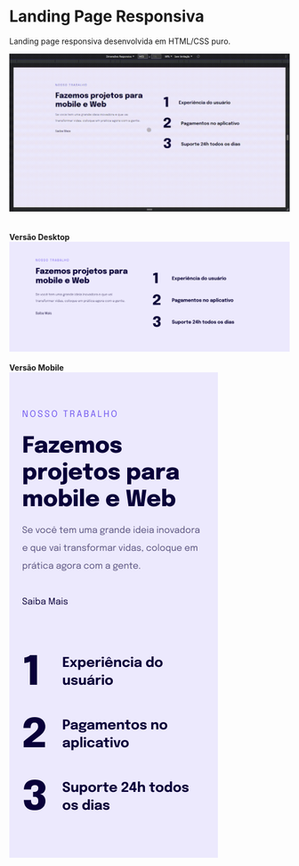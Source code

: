 # Landing Page Responsiva

Landing page responsiva desenvolvida em HTML/CSS puro.

<img src="images/responsividade.gif" alt="landing page responsividade">
<br /><br /><br />
<b>Versão Desktop</b>
<br />
<img src="images/Desktop.png" alt="landing page desktop">
<br /><br />
<b>Versão Mobile</b>
<br />
<img src="images/Mobile.png" alt="landing page mobile">
